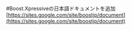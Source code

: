 #Boost.Xpressiveの日本語ドキュメントを追加
[https://sites.google.com/site/boostjp/document](https://sites.google.com/site/boostjp/document) 